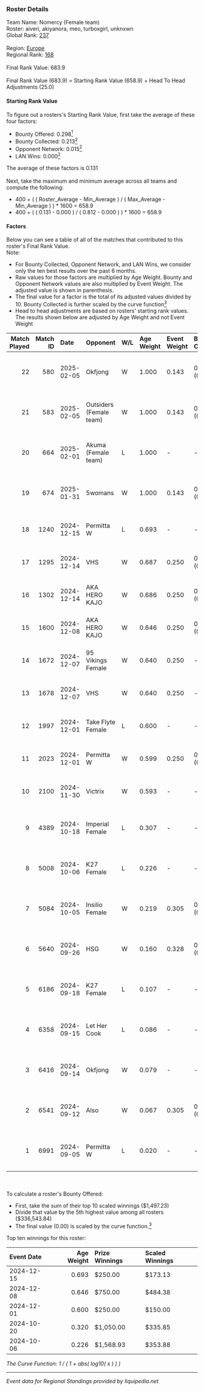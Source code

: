 ### Roster Details<br />
Team Name: Nomercy (Female team)<br />
Roster: aiveri, akiyanora, meo, turboxgirl, unknxwn<br />
Global Rank: [237](../../standings_global_2025_03_01.md)<br />
<br />
Region: [Europe]( ../../standings_europe_2025_03_01.md)<br />
Regional Rank: [168]( ../../standings_europe_2025_03_01.md)<br />
<br />
Final Rank Value:  683.9<br />
<br />
Final Rank Value (683.9) = Starting Rank Value (658.9) + Head To Head Adjustments (25.0)<br />

#### Starting Rank Value<br />
To figure out a rosters's Starting Rank Value, first take the average of these four factors:<br />
- Bounty Offered: 0.298[<sup>1</sup>](#table2)
- Bounty Collected: 0.213[<sup>2</sup>](#table1)
- Opponent Network: 0.015[<sup>2</sup>](#table1)
- LAN Wins: 0.000[<sup>2</sup>](#table1)

The average of these factors is 0.131<br />
<br />
Next, take the maximum and minimum average across all teams and compute the following:<br />
- 400 + ( ( Roster_Average - Min_Average ) / ( Max_Average - Min_Average ) ) * 1600 = 658.9
- 400 + ( ( 0.131 - 0.000 ) / ( 0.812 - 0.000 ) ) * 1600 = 658.9


#### Factors<br />
Below you can see a table of all of the matches that contributed to this roster's Final Rank Value.<br />
Note:<br />

- For Bounty Collected, Opponent Network, and LAN Wins, we consider only the ten best results over the past 6 months.
- Raw values for those factors are multiplied by Age Weight. Bounty and Opponent Network values are also multiplied by Event Weight. The adjusted value is shown in parenthesis.
- The final value for a factor is the total of its adjusted values divided by 10. Bounty Collected is further scaled by the curve function[<sup>3</sup>](#curveFunction)
- Head to head adjustments are based on rosters' starting rank values. The results shown below are adjusted by Age Weight and not Event Weight
<span id="table1"></span><br />


| Match Played | Match ID | Date       | Opponent                | W/L | Age Weight | Event Weight | Bounty Collected | Opponent Network | LAN Wins  | H2H Adj. | Roster                                      |
| -: | -: | :- | :- | :- | :- | :- | :- | :- | :- | -: | :- |
|           22 |      580 | 2025-02-05 | Okfjong                 | W   | 1.000      | 0.143        | 0.000 (0.000)    | 0.051 (0.007)    | 0 (0.000) |     5.72 | aiveri, akiyanora, meo, turboxgirl, unknxwn |
|           21 |      583 | 2025-02-05 | Outsiders (Female team) | W   | 1.000      | 0.143        | 0.000 (0.000)    | -                | 0 (0.000) |     5.11 | aiveri, akiyanora, meo, turboxgirl, unknxwn |
|           20 |      664 | 2025-02-01 | Akuma (Female team)     | L   | 1.000      | -            | -                | -                | -         |   -22.91 | aiveri, akiyanora, meo, turboxgirl, unknxwn |
|           19 |      674 | 2025-01-31 | 5womans                 | W   | 1.000      | 0.143        | 0.001 (0.000)    | 0.080 (0.011)    | 0 (0.000) |     8.72 | aiveri, akiyanora, meo, turboxgirl, unknxwn |
|           18 |     1240 | 2024-12-15 | Permitta W              | L   | 0.693      | -            | -                | -                | -         |   -12.60 | akiyanora, ayaka, Ellie, meo, unknxwn       |
|           17 |     1295 | 2024-12-14 | VHS                     | W   | 0.687      | 0.250        | 0.000 (0.000)    | 0.035 (0.006)    | 0 (0.000) |     5.85 | akiyanora, ayaka, Ellie, meo, unknxwn       |
|           16 |     1302 | 2024-12-14 | AKA HERO KAJO           | W   | 0.686      | 0.250        | 0.004 (0.001)    | 0.224 (0.038)    | 0 (0.000) |    12.55 | akiyanora, ayaka, Ellie, meo, unknxwn       |
|           15 |     1600 | 2024-12-08 | AKA HERO KAJO           | W   | 0.646      | 0.250        | 0.004 (0.001)    | 0.224 (0.036)    | 0 (0.000) |    12.51 | akiyanora, ayaka, Ellie, meo, unknxwn       |
|           14 |     1672 | 2024-12-07 | 95 Vikings Female       | W   | 0.640      | 0.250        | -                | 0.033 (0.005)    | 0 (0.000) |     3.85 | akiyanora, ayaka, Ellie, meo, unknxwn       |
|           13 |     1678 | 2024-12-07 | VHS                     | W   | 0.640      | 0.250        | -                | 0.040 (0.006)    | 0 (0.000) |     3.74 | akiyanora, ayaka, Ellie, meo, unknxwn       |
|           12 |     1997 | 2024-12-01 | Take Flyte Female       | L   | 0.600      | -            | -                | -                | -         |    -8.17 | akiyanora, ayaka, Ellie, meo, unknxwn       |
|           11 |     2023 | 2024-12-01 | Permitta W              | W   | 0.599      | 0.250        | 0.003 (0.000)    | 0.189 (0.028)    | 0 (0.000) |     8.42 | akiyanora, ayaka, Ellie, meo, unknxwn       |
|           10 |     2100 | 2024-11-30 | Victrix                 | W   | 0.593      | -            | -                | -                | 0 (0.000) |     3.54 | akiyanora, ayaka, Ellie, meo, unknxwn       |
|            9 |     4389 | 2024-10-18 | Imperial Female         | L   | 0.307      | -            | -                | -                | -         |    -1.10 | akiyanora, amore, meo, Miley, unknxwn       |
|            8 |     5008 | 2024-10-06 | K27 Female              | L   | 0.226      | -            | -                | -                | -         |    -3.38 | akiyanora, amore, meo, unknxwn, Yokusha     |
|            7 |     5084 | 2024-10-05 | Insilio Female          | W   | 0.219      | 0.305        | 0.000 (0.000)    | -                | -         |     2.71 | akiyanora, amore, meo, unknxwn, Yokusha     |
|            6 |     5640 | 2024-09-26 | HSG                     | W   | 0.160      | 0.328        | 0.002 (0.000)    | 0.053 (0.003)    | -         |     2.38 | akiyanora, amore, meo, Miley, unknxwn       |
|            5 |     6186 | 2024-09-18 | K27 Female              | L   | 0.107      | -            | -                | -                | -         |    -1.59 | akiyanora, amore, meo, Miley, unknxwn       |
|            4 |     6358 | 2024-09-15 | Let Her Cook            | L   | 0.086      | -            | -                | -                | -         |    -1.44 | akiyanora, ayaka, meo, Miley, unknxwn       |
|            3 |     6416 | 2024-09-14 | Okfjong                 | W   | 0.079      | -            | -                | -                | -         |     0.47 | akiyanora, ayaka, meo, Miley, unknxwn       |
|            2 |     6541 | 2024-09-12 | Also                    | W   | 0.067      | 0.305        | 0.002 (0.000)    | 0.216 (0.004)    | -         |     0.96 | akiyanora, amore, meo, unknxwn, Yokusha     |
|            1 |     6991 | 2024-09-05 | Permitta W              | L   | 0.020      | -            | -                | -                | -         |    -0.32 | akiyanora, amore, meo, Miley, unknxwn       |

<br />
<span id="table2"></span><br />
To calculate a roster's Bounty Offered:<br />

- First, take the sum of their top 10 scaled winnings ($1,497.23)
- Divide that value by the 5th highest value among all rosters ($336,543.84)
- The final value (0.00) is scaled by the curve function.[<sup>3</sup>](#curveFunction)

Top ten winnings for this roster:<br />

| Event Date | Age Weight | Prize Winnings | Scaled Winnings |
| :- | -: | :- | :- |
| 2024-12-15 |      0.693 | $250.00        | $173.13         |
| 2024-12-08 |      0.646 | $750.00        | $484.38         |
| 2024-12-01 |      0.600 | $250.00        | $150.00         |
| 2024-10-20 |      0.320 | $1,050.00      | $335.85         |
| 2024-10-06 |      0.226 | $1,568.93      | $353.88         |


<span id="curveFunction"></span>_The Curve Function: 1 / ( 1 + abs( log10( x ) ) )_<br />

---
_Event data for Regional Standings provided by liquipedia.net_<br />
